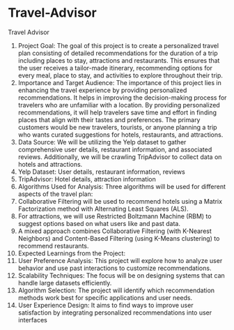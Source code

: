 # Travel-Advisor
Travel Advisor
1. Project Goal:
The goal of this project is to create a personalized travel plan consisting of detailed recommendations for
the duration of a trip including places to stay, attractions and restaurants.
This ensures that the user receives a tailor-made itinerary, recommending options for every meal, place to
stay, and activities to explore throughout their trip.
2. Importance and Target Audience:
The importance of this project lies in enhancing the travel experience by providing personalized
recommendations. It helps in improving the decision-making process for travelers who are unfamiliar
with a location. By providing personalized recommendations, it will help travelers save time and effort in
finding places that align with their tastes and preferences. The primary customers would be new travelers,
tourists, or anyone planning a trip who wants curated suggestions for hotels, restaurants, and attractions.
3. Data Source:
We will be utilizing the Yelp dataset to gather comprehensive user details, restaurant information, and
associated reviews. Additionally, we will be crawling TripAdvisor to collect data on hotels and
attractions.
1. Yelp Dataset: User details, restaurant information, reviews
2. TripAdvisor: Hotel details, attraction information
4. Algorithms Used for Analysis:
Three algorithms will be used for different aspects of the travel plan:
1. Collaborative Filtering will be used to recommend hotels using a Matrix Factorization
method with Alternating Least Squares (ALS).
2. For attractions, we will use Restricted Boltzmann Machine (RBM) to suggest options based on
what users like and past data.
3. A mixed approach combines Collaborative Filtering (with K-Nearest Neighbors) and
Content-Based Filtering (using K-Means clustering) to recommend restaurants.
5. Expected Learnings from the Project:
1. User Preference Analysis: This project will explore how to analyze user behavior and use past
interactions to customize recommendations.
2. Scalability Techniques: The focus will be on designing systems that can handle large datasets
efficiently.
3. Algorithm Selection: The project will identify which recommendation methods work best for
specific applications and user needs.
4. User Experience Design: It aims to find ways to improve user satisfaction by integrating
personalized recommendations into user interfaces
